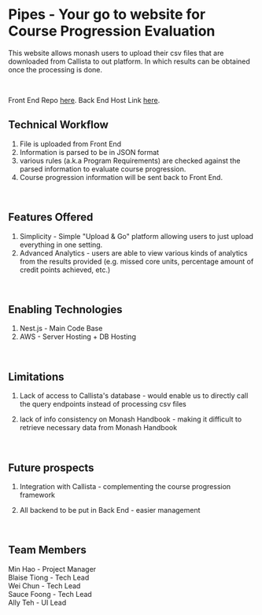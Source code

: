 # Pipes - Your go to website for Course Progression Evaluation

This website allows monash users to upload their csv files that are downloaded from Callista to out platform. In which results can be obtained once the processing is done.

<br>

Front End Repo [here](https://github.com/PVCPipes/pipes-frontend).
Back End Host Link [here](https://pipes-be.herokuapp.com/).

## Technical Workflow

1. File is uploaded from Front End
2. Information is parsed to be in JSON format
3. various rules (a.k.a Program Requirements) are checked against the parsed information to evaluate course progression.
3. Course progression information will be sent back to Front End.

<br>

## Features Offered

1. Simplicity - Simple "Upload & Go" platform allowing users to just upload everything in one setting.
2. Advanced Analytics - users are able to view various kinds of analytics from the results provided (e.g. missed core units, percentage amount of credit points achieved, etc.)

<br>

## Enabling Technologies

1. Nest.js - Main Code Base
2. AWS - Server Hosting + DB Hosting

<br>

## Limitations

1. Lack of access to Callista's database - would enable us to directly call the query endpoints instead of processing csv files

2. lack of info consistency on Monash Handbook - making it difficult to retrieve necessary data from Monash Handbook

<br>

## Future prospects

1. Integration with Callista - complementing the course progression framework

2. All backend to be put in Back End - easier management

<br>

## Team Members

Min Hao - Project Manager <br>
Blaise Tiong - Tech Lead <br>
Wei Chun - Tech Lead <br>
Sauce Foong - Tech Lead <br>
Ally Teh - UI Lead
